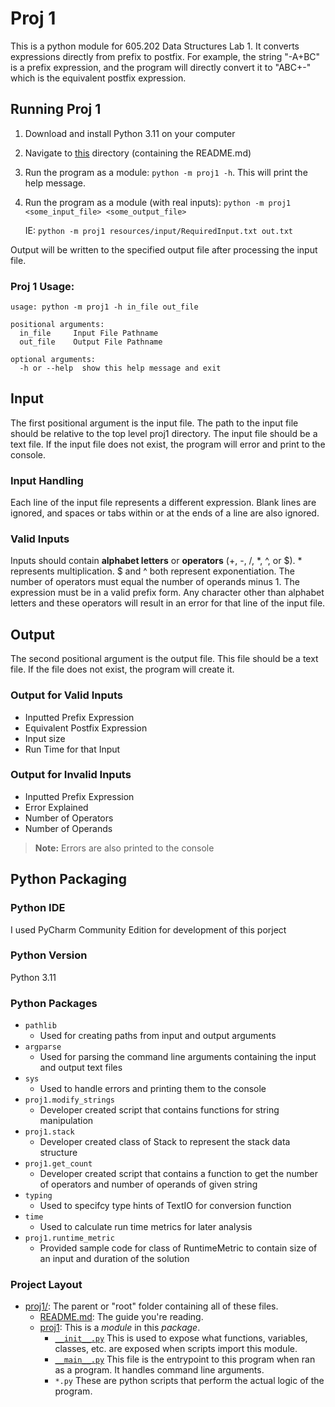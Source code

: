 # Proj 1

This is a python module for 605.202 Data Structures Lab 1. It converts 
expressions directly from prefix to postfix. For example, the string "-A+BC" 
is a prefix expression, and the program will directly convert it to "ABC+-" 
which is the equivalent postfix expression.

## Running Proj 1

1. Download and install Python 3.11 on your computer
2. Navigate to [this](.) directory (containing the README.md)
3. Run the program as a module: `python -m proj1 -h`. This will print the help message.
4. Run the program as a module (with real inputs): `python -m proj1 <some_input_file> <some_output_file>`

   IE: `python -m proj1 resources/input/RequiredInput.txt out.txt`

Output will be written to the specified output file after processing the input file.

### Proj 1 Usage:

```commandline
usage: python -m proj1 -h in_file out_file

positional arguments:
  in_file     Input File Pathname
  out_file    Output File Pathname

optional arguments:
  -h or --help  show this help message and exit
```

## Input
The first positional argument is the input file. The path to the input 
file should be relative to the top level proj1 directory. The input file 
should be a text file. If the input file does not exist, the program will 
error and print to the console.

### Input Handling
Each line of the input file represents a different expression. Blank lines 
are ignored, and spaces or tabs within or at the ends of a line are also 
ignored.

### Valid Inputs
Inputs should contain **alphabet letters** or **operators** (+, -, /, *, ^, 
or $). * represents multiplication. $ and ^ both represent exponentiation. 
The number of operators must equal the number of operands minus 1. The 
expression must be in a valid prefix form. Any character other than alphabet 
letters and these operators will result in an error for that line of the 
input file. 

## Output
The second positional argument is the output file. This file should be a 
text file. If the file does not exist, the program will create it.

### Output for Valid Inputs
* Inputted Prefix Expression
* Equivalent Postfix Expression
* Input size
* Run Time for that Input

### Output for Invalid Inputs
* Inputted Prefix Expression
* Error Explained
* Number of Operators
* Number of Operands

> **Note:** Errors are also printed to the console

## Python Packaging

### Python IDE 
I used PyCharm Community Edition for development of this porject

### Python Version
Python 3.11

### Python Packages

* `pathlib`
    * Used for creating paths from input and output arguments
* `argparse`
    * Used for parsing the command line arguments containing the 
      input and output text files
* `sys`
  * Used to handle errors and printing them to the console
* `proj1.modify_strings`
  * Developer created script that contains functions for string manipulation 
* `proj1.stack`
  * Developer created class of Stack to represent the stack data structure
* `proj1.get_count`
  * Developer created script that contains a function to get the number of operators and number of 
    operands of given string
* `typing`
  * Used to specifcy type hints of TextIO for 
    conversion function
* `time`
  * Used to calculate run time metrics for later analysis
* `proj1.runtime_metric`
  * Provided sample code for class of RuntimeMetric to contain size of an input and duration 
    of the solution

### Project Layout

* [proj1/](.): The parent or "root" folder containing all of these files.
    * [README.md](README.md):
      The guide you're reading.
    * [proj1](proj1): 
      This is a *module* in this *package*.
      * [`__init__.py`](proj1/__init__.py) 
        This is used to expose what functions, variables, classes, etc. are 
        exposed when scripts import this module.
      * [`__main__.py`](proj1/__main__.py) 
        This file is the entrypoint to this program when ran as a program. 
        It handles command line arguments.
      * `*.py` 
        These are python scripts that perform the actual logic of the program.





